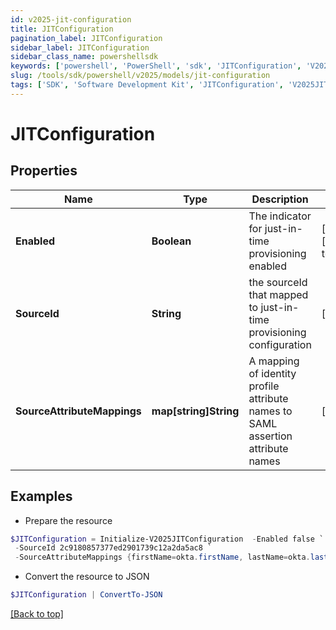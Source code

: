 ```yaml
---
id: v2025-jit-configuration
title: JITConfiguration
pagination_label: JITConfiguration
sidebar_label: JITConfiguration
sidebar_class_name: powershellsdk
keywords: ['powershell', 'PowerShell', 'sdk', 'JITConfiguration', 'V2025JITConfiguration'] 
slug: /tools/sdk/powershell/v2025/models/jit-configuration
tags: ['SDK', 'Software Development Kit', 'JITConfiguration', 'V2025JITConfiguration']
---
```



# JITConfiguration

## Properties

Name | Type | Description | Notes
------------ | ------------- | ------------- | -------------
**Enabled** | **Boolean** | The indicator for just-in-time provisioning enabled | [optional] [default to $false]
**SourceId** | **String** | the sourceId that mapped to just-in-time provisioning configuration | [optional] 
**SourceAttributeMappings** | **map[string]String** | A mapping of identity profile attribute names to SAML assertion attribute names | [optional] 

## Examples

- Prepare the resource
```powershell
$JITConfiguration = Initialize-V2025JITConfiguration  -Enabled false `
 -SourceId 2c9180857377ed2901739c12a2da5ac8 `
 -SourceAttributeMappings {firstName=okta.firstName, lastName=okta.lastName, email=okta.email}
```

- Convert the resource to JSON
```powershell
$JITConfiguration | ConvertTo-JSON
```


[[Back to top]](#) 

